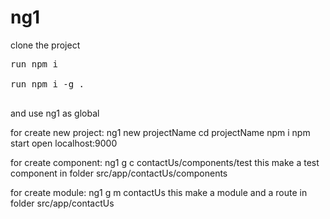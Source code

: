 # ng1
clone the project <br>
<pre>
run npm i <br>
run npm i -g .<br>
</pre>
and use ng1 as global

for create new project:
ng1 new projectName 
cd projectName
npm i
npm start
open localhost:9000



for create component:
ng1 g c contactUs/components/test
this make a test component in folder src/app/contactUs/components


for create module:
ng1 g m contactUs 
this make a module and a route in folder src/app/contactUs
